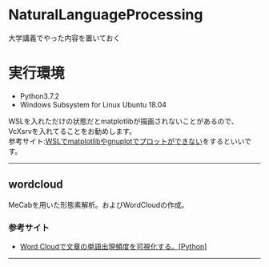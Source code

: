 # NaturalLanguageProcessing
大学講義でやった内容を置いておく

# 実行環境
- Python3.7.2
- Windows Subsystem for Linux Ubuntu 18.04  

WSLを入れただけの状態だとmatplotlibが描画されないことがあるので、VcXsrvを入れてることをお勧めします。  
参考サイト:[WSLでmatplotlibやgnuplotでプロットができない](https://qiita.com/ryoi084/items/c4339996c50c0cf39df4)をするといいです。

------------
## wordcloud
MeCabを用いた形態素解析。およびWordCloudの作成。
### 参考サイト
- [Word Cloudで文章の単語出現頻度を可視化する。[Python]](https://qiita.com/kenmatsu4/items/9b6ac74f831443d29074)
------------